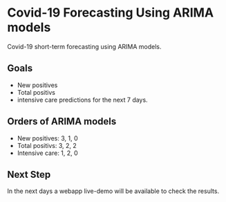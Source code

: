 # Covid-19 Forecasting Using ARIMA models
Covid-19 short-term forecasting using ARIMA models.

## Goals
- New positives
- Total positivs
- intensive care
predictions for the next 7 days.

## Orders of ARIMA models
- New positives: 3, 1, 0
- Total positivs: 3, 2, 2
- Intensive care: 1, 2, 0

## Next Step
In the next days a webapp live-demo will be available to check the results.
